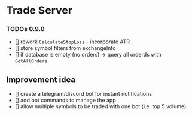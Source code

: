 # Trade Server

### TODOs 0.9.0
* [] rework `CalculateStopLoss` - incorporate ATR
* [] store symbol filters from exchangeInfo
* [] if database is empty (no orders) -> query all orderds with `GetAllOrders`

## Improvement idea
* [] create a telegram/discord bot for instant notifications
* [] add bot commands to manage the app
* [] allow multiple symbols to be traded with one bot (i.e. top 5 volume)
